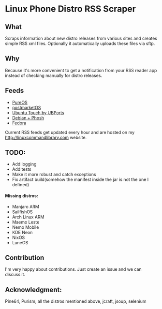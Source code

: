 # Linux Phone Distro RSS Scraper

## What
Scraps information about new distro releases from various sites and creates simple RSS xml files. Optionally it automatically uploads these files via sftp.

## Why
Because it's more convenient to get a notification from your RSS reader app instead of checking manually for distro releases.

## Feeds
- [PureOS](http://linuxcommandlibrary.com/linuxphone/pureos/rss.xml)
- [postmarketOS](http://linuxcommandlibrary.com/linuxphone/postmarketos/rss.xml)
- [Ubuntu Touch by UBPorts](http://linuxcommandlibrary.com/linuxphone/ubuntu_touch/rss.xml)
- [Debian + Phosh](http://linuxcommandlibrary.com/linuxphone/debian/rss.xml)
- [Fedora](http://linuxcommandlibrary.com/linuxphone/fedora/rss.xml)

Current RSS feeds get updated every hour and are hosted on my http://linuxcommandlibrary.com website.

## TODO:
- Add logging
- Add tests
- Make it more robust and catch exceptions
- Fix artifact build(somehow the manifest inside the jar is not the one I defined)

#### Missing distros:
- Manjaro ARM
- SailfishOS
- Arch Linux ARM
- Maemo Leste
- Nemo Mobile
- KDE Neon
- NixOS
- LuneOS

## Contribution
I'm very happy about contributions. Just create an issue and we can discuss it.

## Acknowledgment:
Pine64, Purism, all the distros mentioned above, jcraft, jsoup, selenium